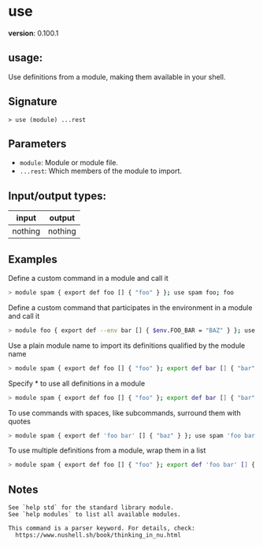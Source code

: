# use

**version**: 0.100.1

## **usage**:

Use definitions from a module, making them available in your shell.

## Signature

`> use (module) ...rest`

## Parameters

- `module`: Module or module file.
- `...rest`: Which members of the module to import.

## Input/output types:

| input   | output  |
| ------- | ------- |
| nothing | nothing |

## Examples

Define a custom command in a module and call it

```bash
> module spam { export def foo [] { "foo" } }; use spam foo; foo
```

Define a custom command that participates in the environment in a module and call it

```bash
> module foo { export def --env bar [] { $env.FOO_BAR = "BAZ" } }; use foo bar; bar; $env.FOO_BAR
```

Use a plain module name to import its definitions qualified by the module name

```bash
> module spam { export def foo [] { "foo" }; export def bar [] { "bar" } }; use spam; (spam foo) + (spam bar)
```

Specify \* to use all definitions in a module

```bash
> module spam { export def foo [] { "foo" }; export def bar [] { "bar" } }; use spam *; (foo) + (bar)
```

To use commands with spaces, like subcommands, surround them with quotes

```bash
> module spam { export def 'foo bar' [] { "baz" } }; use spam 'foo bar'; foo bar
```

To use multiple definitions from a module, wrap them in a list

```bash
> module spam { export def foo [] { "foo" }; export def 'foo bar' [] { "baz" } }; use spam ['foo', 'foo bar']; (foo) + (foo bar)
```

## Notes

```text
See `help std` for the standard library module.
See `help modules` to list all available modules.

This command is a parser keyword. For details, check:
  https://www.nushell.sh/book/thinking_in_nu.html
```

